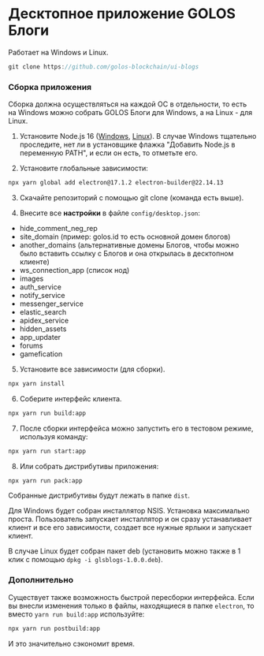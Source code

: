 # Десктопное приложение GOLOS Блоги

Работает на Windows и Linux.

```js
git clone https://github.com/golos-blockchain/ui-blogs
```

### Сборка приложения

Сборка должна осуществляться на каждой ОС в отдельности, то есть на Windows можно собрать GOLOS Блоги для Windows, а на Linux - для Linux.

1. Установите Node.js 16 ([Windows](https://nodejs.org/dist/v16.14.0/node-v16.14.0-x64.msi), [Linux](https://github.com/nodesource/distributions/blob/master/README.md)). В случае Windows тщательно проследите, нет ли в установщике флажка "Добавить Node.js в переменную PATH", и если он есть, то отметьте его.

2. Установите глобальные зависимости:
```sh
npx yarn global add electron@17.1.2 electron-builder@22.14.13
```

3. Скачайте репозиторий с помощью git clone (команда есть выше).


4. Внесите все **настройки** в файле `config/desktop.json`:

- hide_comment_neg_rep
- site_domain (пример: golos.id то есть основной домен блогов)
- another_domains (альтернативные домены Блогов, чтобы можно было вставить ссылку с Блогов и она открылась в десктопном клиенте)
- ws_connection_app (список нод)
- images
- auth_service
- notify_service
- messenger_service
- elastic_search
- apidex_service
- hidden_assets
- app_updater
- forums
- gamefication

5. Установите все зависимости (для сборки).

```sh
npx yarn install
```

6. Соберите интерфейс клиента.

```sh
npx yarn run build:app
```

7. После сборки интерфейса можно запустить его в тестовом режиме, используя команду:

```sh
npx yarn run start:app
```

8. Или собрать дистрибутивы приложения:

```sh
npx yarn run pack:app
```

Собранные дистрибутивы будут лежать в папке `dist`.

Для Windows будет собран инсталлятор NSIS. Установка максимально проста. Пользователь запускает инсталлятор и он сразу устанавливает клиент и все его зависимости, создает все нужные ярлыки и запускает клиент.

В случае Linux будет собран пакет deb (установить можно также в 1 клик с помощью `dpkg -i glsblogs-1.0.0.deb`).

### Дополнительно

Существует также возможность быстрой пересборки интерфейса. Если вы внесли изменения только в файлы, находящиеся в папке `electron`, то вместо `yarn run build:app` используйте:

```sh
npx yarn run postbuild:app
```

И это значительно сэкономит время.
